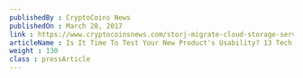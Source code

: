 ```yaml
---
publishedBy : CryptoCoins News
publishedOn : March 28, 2017
link : https://www.cryptocoinsnews.com/storj-migrate-cloud-storage-service-ethereum-blockchain-counterparty-bitcoin/
articleName : Is It Time To Test Your New Product's Usability? 13 Tech Experts Weigh In
weight : 130 
class : pressArticle
---
```

